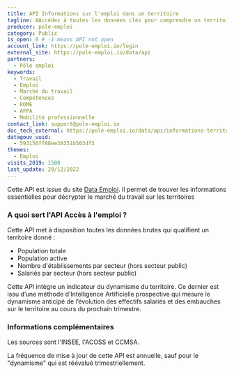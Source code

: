 ```yaml
---
title: API Informations sur l'emploi dans un territoire
tagline: AAccédez à toutes les données clés pour comprendre un territoire : population, établissements, salariés. L’API fournit également un indicateur de dynamisme du territoire, développé par Pôle emploi et fondé sur l’IA.
producer: pole-emploi
category: Public
is_open: 0 # -1 means API not open
account_link: https://pole-emploi.io/login
external_site: https://pole-emploi.io/data/api
partners:
  - Pôle emploi
keywords:
  - Travail
  - Emploi
  - Marché du travail
  - Compétences
  - ROME
  - AFPA
  - Mobilité professionnelle
contact_link: support@pole-emploi.io
doc_tech_external: https://pole-emploi.io/data/api/informations-territoire
datagouv_uuid:
  - 593156ff88ee38351b503df3
themes:
  - Emploi
visits_2019: 1500
last_update: 29/12/2022
---
```


Cette API est issue du site [Data Emploi](https://dataemploi.pole-emploi.fr/accueil).
Il permet de  trouver les informations essentielles pour décrypter le marché du travail sur les territoires

### A quoi sert l'API Accès à l'emploi ?

Cette API met à disposition toutes les données brutes qui qualifient un territoire donné :

- Population totale
- Population active
- Nombre d'établissements par secteur (hors secteur public)
- Salariés par secteur (hors secteur public)

Cette API intègre un indicateur du dynamisme du territoire. Ce dernier est issu d’une méthode d’Intelligence Artificielle prospective qui mesure le dynamisme anticipé de l’évolution des effectifs salariés et des embauches sur le territoire au cours du prochain trimestre.  

### Informations complémentaires

Les sources sont l'INSEE, l'ACOSS et CCMSA.  

La fréquence de mise à jour de cette API est annuelle, sauf pour le "dynamisme" qui est réévalué trimestriellement.

